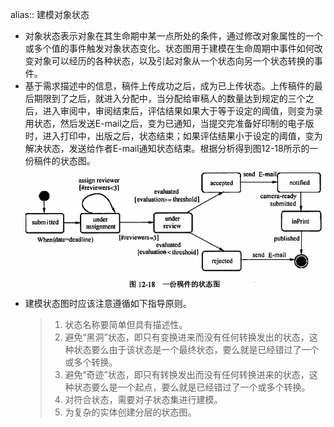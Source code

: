alias:: 建模对象状态

- 对象状态表示对象在其生命期中某一点所处的条件，通过修改对象属性的一个或多个值的事件触发对象状态变化。状态图用于建模在生命周期中事件如何改变对象可以经历的各种状态，以及引起对象从一个状态向另一个状态转换的事件。
- 基于需求描述中的信息，稿件上传成功之后，成为已上传状态。上传稿件的最后期限到了之后，就进入分配中，当分配给审稿人的数量达到规定的三个之后，进入审阅中，审阅结束后，评估结果如果大于等于设定的阈值，则变为录用状态，然后发送E-mail之后，变为已通知，当提交完准备好印制的电子版时，进入打印中，出版之后，状态结束；如果评估结果小于设定的阈值，变为解决状态，发送给作者E-mail通知状态结束。根据分析得到图12-18所示的一份稿件的状态图。
  ![image.png](../assets/image_1649638525459_0.png)
- 建模状态图时应该注意遵循如下指导原则。
  > 1. 状态名称要简单但具有描述性。
  > 2. 避免“黑洞”状态，即只有变换进来而没有任何转换发出的状态，这种状态要么由于该状态是一个最终状态，要么就是已经错过了一个或多个转换。
  > 3. 避免“奇迹”状态，即只有转换发出而没有任何转换进来的状态，这种状态要么是一个起点，要么就是已经错过了一个或多个转换。
  > 4. 对符合状态，需要对子状态集进行建模。
  > 5. 为复杂的实体创建分层的状态图。